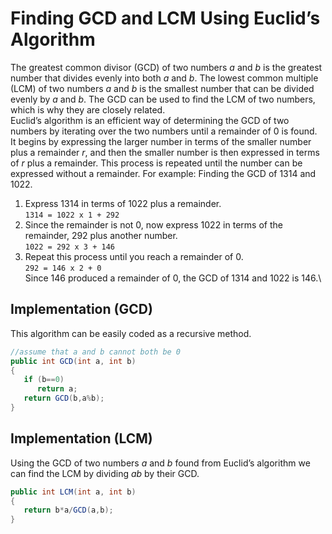 # Finding GCD and LCM Using Euclid’s Algorithm
The greatest common divisor (GCD) of two numbers _a_ and _b_ is the greatest number that divides evenly into both _a_ and _b_. The lowest common multiple (LCM) of two numbers _a_ and _b_ is the smallest number that can be divided evenly by _a_ and _b_. The GCD can be used to find the LCM of two numbers, which is why they are closely related.\
Euclid’s algorithm is an efficient way of determining the GCD of two numbers by iterating over the two numbers until a remainder of 0 is found.\
It begins by expressing the larger number in terms of the smaller number plus a remainder _r_, and then the smaller number is then expressed in terms of _r_ plus a remainder. This process is repeated until the number can be expressed without a remainder.
For example: Finding the GCD of 1314 and 1022.
1. Express 1314 in terms of 1022 plus a remainder.\
``` 1314 = 1022 x 1 + 292 ```
2. Since the remainder is not 0, now express 1022 in terms of the remainder, 292 plus another number.\
``` 1022 = 292 x 3 + 146 ```
3. Repeat this process until you reach a remainder of 0.\
``` 292 = 146 x 2 + 0 ```<br/>
Since 146 produced a remainder of 0, the GCD of 1314 and 1022 is 146.\
## Implementation (GCD)
This algorithm can be easily coded as a recursive method.
```java
//assume that a and b cannot both be 0
public int GCD(int a, int b)
{
   if (b==0) 
      return a;
   return GCD(b,a%b);
}
```
## Implementation (LCM)
Using the GCD of two numbers _a_ and _b_ found from Euclid’s algorithm we can find the LCM by dividing _ab_ by their GCD.
```java
public int LCM(int a, int b)
{
   return b*a/GCD(a,b);
}
```
